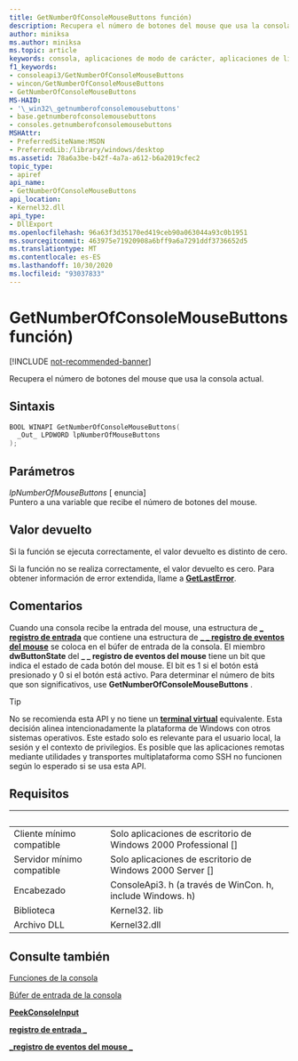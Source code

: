 ```yaml
---
title: GetNumberOfConsoleMouseButtons función)
description: Recupera el número de botones del mouse que usa la consola actual.
author: miniksa
ms.author: miniksa
ms.topic: article
keywords: consola, aplicaciones de modo de carácter, aplicaciones de línea de comandos, aplicaciones de terminal, API de consola
f1_keywords:
- consoleapi3/GetNumberOfConsoleMouseButtons
- wincon/GetNumberOfConsoleMouseButtons
- GetNumberOfConsoleMouseButtons
MS-HAID:
- '\_win32\_getnumberofconsolemousebuttons'
- base.getnumberofconsolemousebuttons
- consoles.getnumberofconsolemousebuttons
MSHAttr:
- PreferredSiteName:MSDN
- PreferredLib:/library/windows/desktop
ms.assetid: 78a6a3be-b42f-4a7a-a612-b6a2019cfec2
topic_type:
- apiref
api_name:
- GetNumberOfConsoleMouseButtons
api_location:
- Kernel32.dll
api_type:
- DllExport
ms.openlocfilehash: 96a63f3d35170ed419ceb90a063044a93c0b1951
ms.sourcegitcommit: 463975e71920908a6bff9a6a7291ddf3736652d5
ms.translationtype: MT
ms.contentlocale: es-ES
ms.lasthandoff: 10/30/2020
ms.locfileid: "93037833"
---
```

# <a name="getnumberofconsolemousebuttons-function"></a>GetNumberOfConsoleMouseButtons función)

[!INCLUDE [not-recommended-banner](./includes/not-recommended-banner.md)]

Recupera el número de botones del mouse que usa la consola actual.

## <a name="syntax"></a>Sintaxis

```C
BOOL WINAPI GetNumberOfConsoleMouseButtons(
  _Out_ LPDWORD lpNumberOfMouseButtons
);
```

## <a name="parameters"></a>Parámetros

*lpNumberOfMouseButtons* \[ enuncia\]  
Puntero a una variable que recibe el número de botones del mouse.

## <a name="return-value"></a>Valor devuelto

Si la función se ejecuta correctamente, el valor devuelto es distinto de cero.

Si la función no se realiza correctamente, el valor devuelto es cero. Para obtener información de error extendida, llame a [**GetLastError**](https://msdn.microsoft.com/library/windows/desktop/ms679360).

## <a name="remarks"></a>Comentarios

Cuando una consola recibe la entrada del mouse, una estructura de [**\_ registro de entrada**](input-record-str.md) que contiene una estructura de [**\_ \_ registro de eventos del mouse**](mouse-event-record-str.md) se coloca en el búfer de entrada de la consola. El miembro **dwButtonState** del **\_ \_ registro de eventos del mouse** tiene un bit que indica el estado de cada botón del mouse. El bit es 1 si el botón está presionado y 0 si el botón está activo. Para determinar el número de bits que son significativos, use **GetNumberOfConsoleMouseButtons** .

> [!TIP]
> No se recomienda esta API y no tiene un **[terminal virtual](console-virtual-terminal-sequences.md)** equivalente. Esta decisión alinea intencionadamente la plataforma de Windows con otros sistemas operativos. Este estado solo es relevante para el usuario local, la sesión y el contexto de privilegios. Es posible que las aplicaciones remotas mediante utilidades y transportes multiplataforma como SSH no funcionen según lo esperado si se usa esta API.

## <a name="requirements"></a>Requisitos

| &nbsp; | &nbsp; |
|-|-|
| Cliente mínimo compatible | Solo aplicaciones de escritorio de Windows 2000 Professional \[\] |
| Servidor mínimo compatible | Solo aplicaciones de escritorio de Windows 2000 Server \[\] |
| Encabezado | ConsoleApi3. h (a través de WinCon. h, include Windows. h) |
| Biblioteca | Kernel32. lib |
| Archivo DLL | Kernel32.dll |

## <a name="see-also"></a>Consulte también

[Funciones de la consola](console-functions.md)

[Búfer de entrada de la consola](console-input-buffer.md)

[**PeekConsoleInput**](readconsoleinput.md)

[**registro de entrada \_**](input-record-str.md)

[**\_registro de eventos del mouse \_**](mouse-event-record-str.md)
